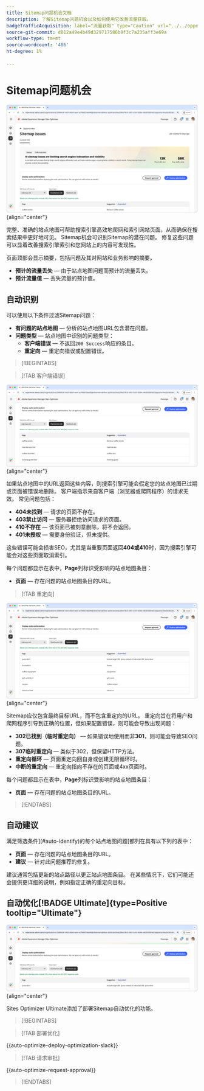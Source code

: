 ```yaml
---
title: Sitemap问题机会文档
description: 了解Sitemap问题机会以及如何使用它改善流量获取。
badgeTrafficAcquisition: label="流量获取" type="Caution" url="../../opportunity-types/traffic-acquisition.md" tooltip="流量获取"
source-git-commit: d812a49e4b49d329717586b9f3c7a235aff3e69a
workflow-type: tm+mt
source-wordcount: '486'
ht-degree: 1%

---
```



# Sitemap问题机会

![Sitemap问题机会](./assets/sitemap-issues/hero.png){align="center"}

完整、准确的站点地图可帮助搜索引擎高效地爬网和索引网站页面，从而确保在搜索结果中更好地可见。 Sitemap机会可识别Sitemap的潜在问题。 修复这些问题可以显着改善搜索引擎索引和您网站上的内容可发现性。

页面顶部会显示摘要，包括问题及其对网站和业务影响的摘要。

* **预计的流量丢失** — 由于站点地图问题而预计的流量丢失。
* **预计流量值** — 丢失流量的预计值。

## 自动识别

可以使用以下条件过滤Sitemap问题：

* **有问题的站点地图** — 分析的站点地图URL包含潜在问题。
* **问题类型** — 站点地图中识别的问题类型：
   * **客户端错误** — 不返回`200 Success`响应的条目。
   * **重定向** — 重定向错误或配置错误。

>[!BEGINTABS]

>[!TAB 客户端错误]

![自动识别Sitemap客户端错误](./assets/sitemap-issues/auto-identify-client-errors.png){align="center"}

如果站点地图中的URL返回这些内容，则搜索引擎可能会假定您的站点地图已过期或页面被错误地删除。 客户端指示来自客户端（浏览器或爬网程序）的请求无效。 常见问题包括：

* **404未找到** — 请求的页面不存在。
* **403禁止访问** — 服务器拒绝访问请求的页面。
* **410不存在** — 该页面已被刻意删除，将不会返回。
* **401未授权** — 需要身份验证，但未提供。

这些错误可能会损害SEO，尤其是当重要页面返回&#x200B;**404或410**&#x200B;时，因为搜索引擎可能会对这些页面取消索引。

每个问题都显示在表中，**Page**&#x200B;列标识受影响的站点地图条目：

* **页面** — 存在问题的站点地图条目的URL。

>[!TAB 重定向]

![自动识别Sitemap客户端错误](./assets/sitemap-issues/auto-identify-redirects.png){align="center"}

Sitemap应仅包含最终目标URL，而不包含重定向的URL。 重定向旨在将用户和爬网程序引导到正确的位置，但如果配置错误，则可能会导致出现问题：

* **302已找到（临时重定向）** — 如果错误地使用而非&#x200B;**301**，则可能会导致SEO问题。
* **307临时重定向** — 类似于302，但保留HTTP方法。
* **重定向循环** — 页面重定向回自身或创建无限循环时。
* **中断的重定向** — 重定向指向不存在的页面或4xx页面时。

每个问题都显示在表中，**Page**&#x200B;列标识受影响的站点地图条目：

* **页面** — 存在问题的站点地图条目的URL。

>[!ENDTABS]

## 自动建议

满足筛选条件](#auto-identify)的每个站点地图问题[都列在具有以下列的表中：

* **页面** — 存在问题的站点地图条目的URL。
* **建议** — 针对此问题推荐的修复。

建议通常包括更新的站点路径以更正站点地图条目。 在某些情况下，它们可能还会提供更详细的说明，例如指定正确的重定向目标。

## 自动优化[!BADGE Ultimate]{type=Positive tooltip="Ultimate"}


![自动优化站点地图问题](./assets/sitemap-issues/auto-optimize.png){align="center"}

Sites Optimizer Ultimate添加了部署Sitemap自动优化的功能。

>[!BEGINTABS]

>[!TAB 部署优化]

{{auto-optimize-deploy-optimization-slack}}

>[!TAB 请求审批]

{{auto-optimize-request-approval}}

>[!ENDTABS]
